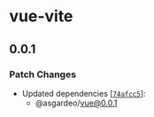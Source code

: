 # vue-vite

## 0.0.1

### Patch Changes

- Updated dependencies [[`74afcc5`](https://github.com/asgardeo/javascript/commit/74afcc5bbf3dcfd8a2ec0c0026b709eafbe609a1)]:
  - @asgardeo/vue@0.0.1
